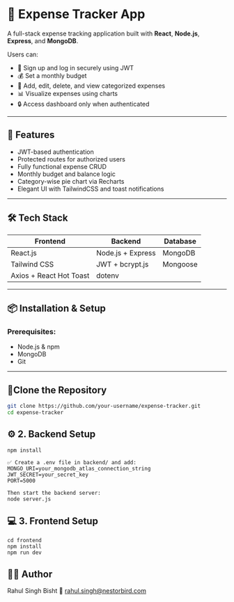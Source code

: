 # 💸 Expense Tracker App

A full-stack expense tracking application built with **React**, **Node.js**, **Express**, and **MongoDB**.

Users can:
- 🔐 Sign up and log in securely using JWT
- 💰 Set a monthly budget
- 🧾 Add, edit, delete, and view categorized expenses
- 📊 Visualize expenses using charts
- 🔒 Access dashboard only when authenticated

---

## 🚀 Features

- JWT-based authentication
- Protected routes for authorized users
- Fully functional expense CRUD
- Monthly budget and balance logic
- Category-wise pie chart via Recharts
- Elegant UI with TailwindCSS and toast notifications

---

## 🛠️ Tech Stack

| Frontend         | Backend          | Database       |
|------------------|------------------|----------------|
| React.js         | Node.js + Express| MongoDB        |
| Tailwind CSS     | JWT + bcrypt.js  | Mongoose       |
| Axios + React Hot Toast | dotenv   |                |

---

## 📦 Installation & Setup

### Prerequisites:
- Node.js & npm
- MongoDB
- Git

---

## 🧩Clone the Repository

```bash
git clone https://github.com/your-username/expense-tracker.git
cd expense-tracker
```
## ⚙️ 2. Backend Setup
```cd backend
npm install

✅ Create a .env file in backend/ and add:
MONGO_URI=your_mongodb_atlas_connection_string
JWT_SECRET=your_secret_key
PORT=5000

Then start the backend server:
node server.js
```
## 💻 3. Frontend Setup
```Open a new terminal tab:
cd frontend
npm install
npm run dev
```

## 🙋‍♂️ Author
Rahul Singh Bisht
📧 rahul.singh@nestorbird.com

